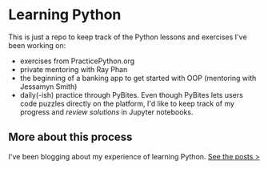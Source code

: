 # Learning Python

This is just a repo to keep track of the Python lessons and exercises I've been working on:

+ exercises from PracticePython.org
+ private mentoring with Ray Phan
+ the beginning of a banking app to get started with OOP (mentoring with Jessamyn Smith)
+ daily(-ish) practice through PyBites. Even though PyBites lets users code puzzles directly on the platform, I'd like to keep track of my progress and _review solutions_ in Jupyter notebooks.

## More about this process

I've been blogging about my experience of learning Python. [See the posts >](https://www.thomasdeneuville.com/category/python/)
